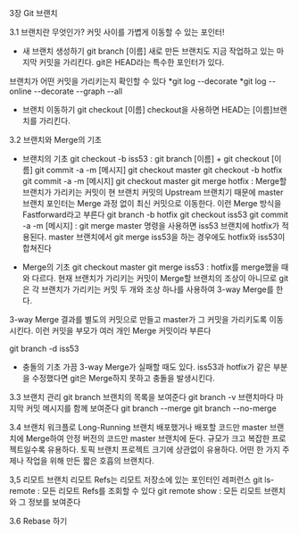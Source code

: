 3장 Git 브랜치

3.1 브랜치란 무엇인가?
커밋 사이를 가볍게 이동할 수 있는 포인터!

- 새 브랜치 생성하기
git branch [이름] 
새로 만든 브랜치도 지금 작업하고 있는 마지막 커밋을 가리킨다. 
git은 HEAD라는 특수한 포인터가 있다.

브랜치가 어떤 커밋을 가리키는지 확인할 수 있다
*git log --decorate
*git log --online --decorate --graph --all

- 브랜치 이동하기
git checkout [이름]
checkout을 사용하면 HEAD는 [이름]브랜치를 가리킨다.

3.2 브랜치와 Merge의 기초

- 브랜치의 기초
git checkout -b iss53 : git branch [이름] + git checkout [이름]
git commit -a -m [메시지]
git checkout master
git checkout -b hotfix
git commit -a -m [메시지]
git checkout master
git merge hotfix : Merge할 브랜치가 가리키는 커밋이 현 브랜치 커밋의 Upstream 브랜치기 때문에 master 브랜치 포인터는 Merge 과정 없이 최신 커밋으로 이동한다. 이런 Merge 방식을 Fastforward라고 부른다
git branch -b hotfix
git checkout iss53
git commit -a -m [메시지] : git merge master 명령을 사용하면 iss53 브랜치에 hotfix가 적용된다. master 브랜치에서 git merge iss53을 하는 경우에도 hotfix와 iss53이 합쳐진다

- Merge의 기초
git checkout master
git merge iss53 : hotfix를 merge했을 때와 다르다. 현재 브랜치가 가리키는 커밋이 Merge할 브랜치의 조상이 아니므로 git은 각 브랜치가 가리키는 커밋 두 개와 조상 하나를 사용하여 3-way Merge를 한다.

3-way Merge 결과를 별도의 커밋으로 만들고 master가 그 커밋을 가리키도록 이동시킨다. 이런 커밋을 부모가 여러 개인 Merge 커밋이라 부른다

git branch -d iss53

- 충돌의 기초
가끔 3-way Merge가 실패할 때도 있다. iss53과 hotfix가 같은 부분을 수정했다면 git은 Merge하지 못하고 충돌을 발생시킨다.

3.3 브랜치 관리
git branch
브랜치의 목록을 보여준다
git branch -v
브랜치마다 마지막 커밋 메시지를 함께 보여준다
git branch --merge
git branch --no-merge

3.4 브랜치 워크플로
Long-Running 브랜치
배포했거나 배포할 코드만 master 브랜치에 Merge하여 안정 버전의 코드만 master 브랜치에 둔다. 규모가 크고 복잡한 프로젝트일수록 유용하다.
토픽 브랜치
프로젝트 크기에 상관없이 유용하다. 어떤 한 가지 주제나 작업을 위해 만든 짧은 호흡의 브랜치다.

3,5 리모트 브랜치
리모트 Refs는 리모트 저장소에 있는 포인터인 레퍼런스
git ls-remote : 모든 리모트 Refs를 조회할 수 있다
git remote show : 모든 리모트 브랜치와 그 정보를 보여준다

3.6 Rebase 하기